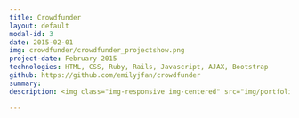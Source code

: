 ```yaml
---
title: Crowdfunder
layout: default
modal-id: 3
date: 2015-02-01
img: crowdfunder/crowdfunder_projectshow.png
project-date: February 2015
technologies: HTML, CSS, Ruby, Rails, Javascript, AJAX, Bootstrap
github: https://github.com/emilyjfan/crowdfunder
summary: 
description: <img class="img-responsive img-centered" src="img/portfolio/crowdfunder/crowdfunder_projectnew.png"> <br> <img class="img-responsive img-centered" src="img/portfolio/crowdfunder/crowdfunder_rewards.png"> <br> <img class="img-responsive img-centered" src="img/portfolio/crowdfunder/crowdfunder_modal.png"> <br> <img class="img-responsive img-centered" src="img/portfolio/crowdfunder/crowdfunder_profile.png"> <br>  

---
```

